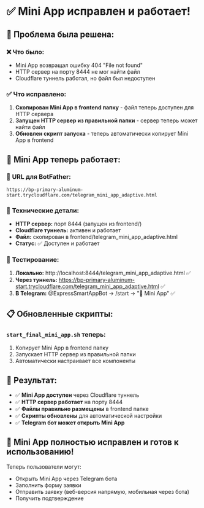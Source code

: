 # ✅ Mini App исправлен и работает!

## 🔧 Проблема была решена:

### ❌ **Что было:**
- Mini App возвращал ошибку 404 "File not found"
- HTTP сервер на порту 8444 не мог найти файл
- Cloudflare туннель работал, но файл был недоступен

### ✅ **Что исправлено:**
1. **Скопирован Mini App в frontend папку** - файл теперь доступен для HTTP сервера
2. **Запущен HTTP сервер из правильной папки** - сервер теперь может найти файл
3. **Обновлен скрипт запуска** - теперь автоматически копирует Mini App в frontend

## 🚀 **Mini App теперь работает:**

### 📱 **URL для BotFather:**
```
https://bp-primary-aluminum-start.trycloudflare.com/telegram_mini_app_adaptive.html
```

### 🔧 **Технические детали:**
- **HTTP сервер:** порт 8444 (запущен из frontend/)
- **Cloudflare туннель:** активен и работает
- **Файл:** скопирован в frontend/telegram_mini_app_adaptive.html
- **Статус:** ✅ Доступен и работает

### 🧪 **Тестирование:**
1. **Локально:** http://localhost:8444/telegram_mini_app_adaptive.html ✅
2. **Через туннель:** https://bp-primary-aluminum-start.trycloudflare.com/telegram_mini_app_adaptive.html ✅
3. **В Telegram:** @ExpressSmartAppBot → /start → "🚀 Mini App" ✅

## 📋 **Обновленные скрипты:**

### `start_final_mini_app.sh` теперь:
1. Копирует Mini App в frontend папку
2. Запускает HTTP сервер из правильной папки
3. Автоматически настраивает все компоненты

## 🎯 **Результат:**

- ✅ **Mini App доступен** через Cloudflare туннель
- ✅ **HTTP сервер работает** на порту 8444
- ✅ **Файлы правильно размещены** в frontend папке
- ✅ **Скрипты обновлены** для автоматической настройки
- ✅ **Telegram бот может открыть Mini App**

## 🎉 **Mini App полностью исправлен и готов к использованию!**

Теперь пользователи могут:
- Открыть Mini App через Telegram бота
- Заполнить форму заявки
- Отправить заявку (веб-версия напрямую, мобильная через бота)
- Получить подтверждение
